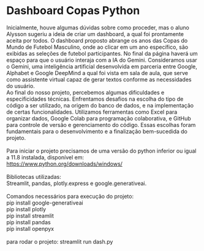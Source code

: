 # Dashboard Copas Python


Inicialmente, houve algumas dúvidas sobre como proceder, mas o aluno Alysson sugeriu a ideia de criar um dashboard, a qual foi prontamente aceita por todos. O dashboard proposto abrange os anos das Copas do Mundo de Futebol Masculino, onde ao clicar em um ano específico, são exibidas as seleções de futebol participantes. No final da página haverá um espaço para que o usuário interaja com a IA do Gemini. Consideramos usar o Gemini, uma inteligência artificial desenvolvida em parceria entre Google, Alphabet e Google DeepMind a qual foi vista em sala de aula, que serve como assistente virtual capaz de gerar textos conforme as necessidades do usuário. <br>
  Ao final do nosso projeto, percebemos algumas dificuldades e especificidades técnicas. Enfrentamos desafios na escolha do tipo de código a ser utilizado, na origem do banco de dados, e na implementação de certas funcionalidades. Utilizamos ferramentas como Excel para organizar dados, Google Colab para programação colaborativa, e GitHub para controle de versão e gerenciamento do código. Essas escolhas foram fundamentais para o desenvolvimento e a finalização bem-sucedida do projeto.
<br><br>
Para iniciar o projeto precisamos de uma versão do python inferior ou igual a 11.8 instalada, disponível em:<br>
https://www.python.org/downloads/windows/
<br><br>
Bibliotecas utilizadas:<br>
Streamlit, pandas, plotly.express e google.generativeai.
<br><br>
Comandos necessários para execução do projeto:<br>
 pip install google-generativeai<br>
 pip install plotly<br>
 pip install streamlit<br>
 pip install pandas<br>
 pip install openpyx
 <br><br>
para rodar o projeto: streamlit run dash.py

